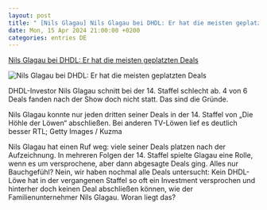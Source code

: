 ```yaml
---
layout: post
title: " [Nils Glagau] Nils Glagau bei DHDL: Er hat die meisten geplatzten Deals"
date: Mon, 15 Apr 2024 21:00:00 +0200
categories: entries DE
---
```

[Nils Glagau bei DHDL: Er hat die meisten geplatzten Deals](https://www.businessinsider.de/gruenderszene/media/nils-glagau-dhdl-deal-breaker-er-hat-die-meisten-geplatzten-deals/)

![Nils Glagau bei DHDL: Er hat die meisten geplatzten Deals](https://cdn.businessinsider.de/wp-content/uploads/2023/10/202310_GS_Artikel_Glagau_1800x1200.jpg?ver=1697464762)

DHDL-Investor Nils Glagau schnitt bei der 14. Staffel schlecht ab. 4 von 6 Deals fanden nach der Show doch nicht statt. Das sind die Gründe.

Nils Glagau konnte nur jeden dritten seiner Deals in der 14. Staffel von „Die Höhle der Löwen“ abschließen. Bei anderen TV-Löwen lief es deutlich besser RTL; Getty Images / Kuzma

Nils Glagau hat einen Ruf weg: viele seiner Deals platzen nach der Aufzeichnung. In mehreren Folgen der 14. Staffel spielte Glagau eine Rolle, wenn es um versprochene, aber dann abgesagte Deals ging. Alles nur Bauchgefühl? Nein, wir haben nochmal alle Deals untersucht: Kein DHDL-Löwe hat in der vergangenen Staffel so oft ein Investment versprochen und hinterher doch keinen Deal abschließen können, wie der Familienunternehmer Nils Glagau. Woran liegt das?

